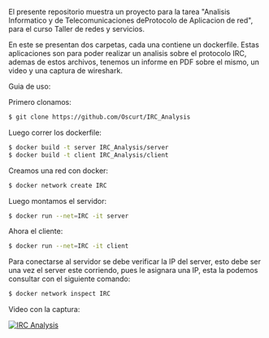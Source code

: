 El presente repositorio muestra un proyecto para la tarea "Analisis Informatico y de Telecomunicaciones deProtocolo de Aplicacion de red", para el curso Taller de redes y servicios.

En este se presentan dos carpetas, cada una contiene un dockerfile. Estas aplicaciones son para poder realizar un analisis sobre el protocolo IRC, ademas de estos archivos, tenemos un informe en PDF sobre el mismo, un video y una captura de wireshark.

Guia de uso:

Primero clonamos:
```sh
$ git clone https://github.com/Oscurt/IRC_Analysis
```

Luego correr los dockerfile:

```sh
$ docker build -t server IRC_Analysis/server
$ docker build -t client IRC_Analysis/client
```

Creamos una red con docker:

```sh
$ docker network create IRC
```

Luego montamos el servidor:

```sh
$ docker run --net=IRC -it server
```

Ahora el cliente: 

```sh
$ docker run --net=IRC -it client
```

Para conectarse al servidor se debe verificar la IP del server, esto debe ser una vez el server este corriendo, pues le asignara una IP, esta la podemos consultar con el siguiente comando:

```sh
$ docker network inspect IRC
```

Video con la captura:

[![IRC Analysis](https://img.youtube.com/vi/TTblLelks9E/hqdefault.jpg)](https://youtu.be/TTblLelks9E)

